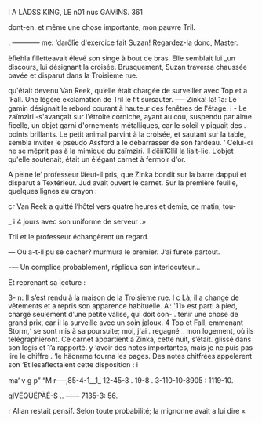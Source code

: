  
 
  
 
 
 
 
 
  
 
 
 
 
 
 
 
 
 
 
 
 
 
 
 
 
 
 
 
 
 
 
 
 
   
 

l A LÀDSS KING, LE n01 nus GAMINS. 361

  dont-en. et même une chose importante, mon pauvre Tril.

. ———— me: ‘darôlîe d'exercice fait Suzan! Regardez-la donc, Master.

 èﬁehla ﬁlletteavait élevé son singe à bout de bras. Elle semblait lui
_un discours, lui désignant la croisée. Brusquement, Suzan traversa
 chaussée pavée et disparut dans la Troisième rue.

 qu'était devenu Van Reek, qu’elle était chargée de surveiller avec Top et
a ‘Fall. Une légère exclamation de Tril le ﬁt sursauter.
—- Zinka! la! 1a: 
Le gamin désignait le rebord courant à hauteur des fenêtres de l'étage.
i - Le zaïmziri -s'avançait sur l'étroite corniche, ayant au cou, suspendu par
aime ﬁcelle, un objet garni d'ornements métalliques, car le soleil y piquait des
. points brillants. Le petit animal parvint à la croisée, et sautant sur la table,
sembla inviter le pseudo Assford à le débarrasser de son fardeau.
' Celui-ci ne se méprit pas à la mimique du zaïmziri. Il dëiïlCllil la liait-lie.
L’objet qu'elle soutenait, était un élégant carnet à fermoir d'or.

A peine le‘ professeur läeut-il pris, que Zinka bondit sur la barre dappui
et disparut à Textérieur. Jud avait ouvert le carnet. Sur la première feuille,
quelques lignes au crayon :

cr Van Reek a quitté l’hôtel vers quatre heures et demie, ce matin, tou-

_ i 4 jours avec son uniforme de serveur .»

Tril et le professeur échangèrent un regard.

— Où a-t-il pu se cacher? murmura le premier. J’ai fureté partout.

-— Un complice probablement, répliqua son interlocuteur...

Et reprenant sa lecture :

3- n: Il s’est rendu à la maison de la Troisième rue.
l c Là, il a changé de vêtements et a repris son apparence habituelle.
A‘: '11» est parti à pied, chargé seulement d’une petite valise, qui doit con-
. tenir une chose de grand prix, car il la surveille avec un soin jaloux.
 4 Top et Fall, emmenant Storm,‘ se sont mis à sa poursuite; moi, j'ai
.  regagné _ mon logement, où ils télégraphieront. Ce carnet appartient a
   Zinka, cette nuit, s’était. glissé dans son logis et 1’a rapporté.
 y ‘avoir des notes importantes, mais je ne puis pas lire le chiffre .
 ‘le häonrme tourna les pages. Des notes chitfrées appelerent son
 ‘Etilesaﬂectaient cette disposition : i

    
   

 

ma‘ v  g p” “M
 r-—,85-4-1__1_ 12-45-3 . 19-8 . 3-110-10-8905 : 1119-10.

qIVÉQÛËPÀÊ-S .. —— 7135-3: 56.

  

r Allan restait pensif. Selon toute probabilité; la mignonne avait a lui dire «

